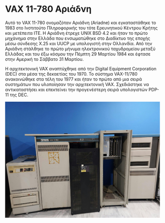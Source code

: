 # VAX 11-780 Αριάδνη

Αυτό το VAX 11-780 ονομαζόταν Αριάδνη (Ariadne) και εγκαταστάθηκε το 1983 στο Ινστιτούτο Πληροφορικής του τότε Ερευνητικού Κέντρου Κρήτης και μετέπειτα ΙΤΕ.
Η Αριάδνη έτρεχε UNIX BSD 4.2 και ήταν το πρώτο μηχάνημα στην Ελλάδα που ενσωματώθηκε στο Διαδίκτυο της εποχής μέσω σύνδεσης X.25 και UUCP με υπολογιστή στην Ολλανδία.
Από την Αριάδνη στάλθηκε το πρώτο μήνυμα ηλεκτρονικού ταχυδρομείου μεταξύ Ελλάδας και του έξω κόσμου την Πέμπτη 29 Μαρτίου 1984 και έφτασε στην Αμερική το Σάββατο 31 Μαρτίου.

Η αρχιτεκτονική VAX αναπτύχθηκε από την Digital Equipment Corporation (DEC) στα μέσα της δεκαετίας του 1970.
Το σύστημα VAX-11/780 ανακοινώθηκε στα τέλη του 1977 και ήταν το πρώτο από μια σειρά συστημάτων που υλοποίησαν την αρχιτεκτονική VAX.
Σχεδιάστηκε να αντικαταστήσει και επεκτείνει την προγενέστερη σειρά υπολογιστών PDP-11 της DEC.

![VAX-11/780](../assets/images/vax-11-780-a.jpg)